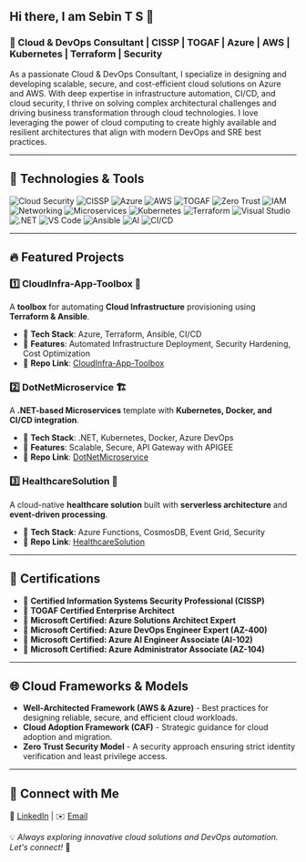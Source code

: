 ## Hi there, I am Sebin T S 👋
### 🚀 Cloud & DevOps Consultant | CISSP | TOGAF | Azure | AWS | Kubernetes | Terraform | Security
As a passionate Cloud & DevOps Consultant, I specialize in designing and developing scalable, secure, and cost-efficient cloud solutions on Azure and AWS. With deep expertise in infrastructure automation, CI/CD, and cloud security, I thrive on solving complex architectural challenges and driving business transformation through cloud technologies. I love leveraging the power of cloud computing to create highly available and resilient architectures that align with modern DevOps and SRE best practices.

---
## 🔧 Technologies & Tools
 ![Cloud Security](https://img.shields.io/badge/Cloud%20Security-Secure%20Cloud-blue?logo=cloudflare) ![CISSP](https://img.shields.io/badge/-CISSP-2D3B45?style=flat&logo=shield&logoColor=white) ![Azure](https://img.shields.io/badge/-Azure-0089D6?style=flat&logo=microsoft-azure&logoColor=white)  ![AWS](https://img.shields.io/badge/-AWS-232F3E?style=flat&logo=amazon-aws&logoColor=white) ![TOGAF](https://img.shields.io/badge/TOGAF-Enterprise%20Architecture-blue) ![Zero Trust](https://img.shields.io/badge/Zero%20Trust-Security-red?logo=datadog) ![IAM](https://img.shields.io/badge/IAM-Identity%20&%20Access-orange) ![Networking](https://img.shields.io/badge/Networking-Architecture-green) ![Microservices](https://img.shields.io/badge/Microservices-Architecture-blue)  ![Kubernetes](https://img.shields.io/badge/Kubernetes-Orchestration-blue?logo=kubernetes) ![Terraform](https://img.shields.io/badge/Terraform-IaC-purple?logo=terraform)   ![Visual Studio](https://img.shields.io/badge/-Visual%20Studio-5C2D91?style=flat&logo=visual-studio&logoColor=white) ![.NET](https://img.shields.io/badge/-.NET-512BD4?style=flat&logo=.NET&logoColor=white)   ![VS Code](https://img.shields.io/badge/-VS%20Code-007ACC?style=flat&logo=visual-studio-code&logoColor=white) ![Ansible](https://img.shields.io/badge/Ansible-Automation-red?logo=ansible) ![AI](https://img.shields.io/badge/Artificial%20Intelligence-AI-blue?logo=ai) ![CI/CD](https://img.shields.io/badge/CI/CD-000000?logo=github-actions&logoColor=white)  


<!--
**sebints001/sebints001** is a ✨ _special_ ✨ repository because its `README.md` (this file) appears on your GitHub profile.

Here are some ideas to get you started:

- 🔭 I’m currently working on ...
- 🌱 I’m currently learning ...
- 👯 I’m looking to collaborate on ...
- 🤔 I’m looking for help with ...
- 💬 Ask me about ...
-  🚀 About Me
- 📫 How to reach me: ...
- 😄 Pronouns: ...
- ⚡ Fun fact: ...
-->
---
## 🔥 Featured Projects

### 1️⃣ **CloudInfra-App-Toolbox** 🚀
A **toolbox** for automating **Cloud Infrastructure** provisioning using **Terraform & Ansible**.
- 🔹 **Tech Stack**: Azure, Terraform, Ansible, CI/CD
- 🔹 **Features**: Automated Infrastructure Deployment, Security Hardening, Cost Optimization
- 🔹 **Repo Link**: [CloudInfra-App-Toolbox](https://github.com/sebints001/CloudInfra-App-Toolbox)

### 2️⃣ **DotNetMicroservice** 🏗
A **.NET-based Microservices** template with **Kubernetes, Docker, and CI/CD integration**.
- 🔹 **Tech Stack**: .NET, Kubernetes, Docker, Azure DevOps
- 🔹 **Features**: Scalable, Secure, API Gateway with APIGEE
- 🔹 **Repo Link**: [DotNetMicroservice](https://github.com/sebints001/DotNetMicroservice)

### 3️⃣ **HealthcareSolution** 🏥
A cloud-native **healthcare solution** built with **serverless architecture** and **event-driven processing**.
- 🔹 **Tech Stack**: Azure Functions, CosmosDB, Event Grid, Security
- 🔹 **Repo Link**: [HealthcareSolution](https://github.com/sebints001/HealthcareSolution)
---
## 📜 Certifications

- 📌 **Certified Information Systems Security Professional (CISSP)**
- 📌 **TOGAF Certified Enterprise Architect**
- 📌 **Microsoft Certified: Azure Solutions Architect Expert**
- 📌 **Microsoft Certified: Azure DevOps Engineer Expert (AZ-400)**
- 📌 **Microsoft Certified: Azure AI Engineer Associate (AI-102)**
- 📌 **Microsoft Certified: Azure Administrator Associate (AZ-104)**
---
## 🌐 Cloud Frameworks & Models
- **Well-Architected Framework (AWS & Azure)** - Best practices for designing reliable, secure, and efficient cloud workloads.
- **Cloud Adoption Framework (CAF)** - Strategic guidance for cloud adoption and migration.
- **Zero Trust Security Model** - A security approach ensuring strict identity verification and least privilege access.
---
## 🔗 Connect with Me

🔗 [LinkedIn](https://www.linkedin.com/in/sebints) | ✉️ [Email](mailto:sebints@gmail.com)

💡 *Always exploring innovative cloud solutions and DevOps automation. Let's connect!* 🚀
